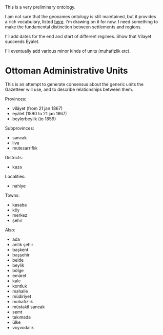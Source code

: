This is a very preliminary ontology. 

I am not sure that the geonames ontology is still maintained, but it provides a rich vocabulary, listed [here](http://www.geonames.org/statistics/total.html). I'm drawing on it for now. I need something to make the fundamental distinction between settlements and regions.

I'll add dates for the end and start of different regimes. Show that Vilayet succeeds Eyalet.

I'll eventually add various minor kinds of units (muhafizlik etc). 

# Ottoman Administrative Units

This is an attempt to generate consensus about the generic units the Gazetteer will use, and to describe relationships between them.

Provinces:
- vilâyet (from 21 jan 1867)
- eyâlet (1590 to 21 jan 1867)
- beylerbeylik (to 1859)

Subprovinces:
- sancak
- liva
- mutesarrıflık

Districts:
- kaza

Localities:
- nahiye

Towns:
- kasaba
- köy
- merkez
- şehir

Also:
- ada
- antik şehir
- başkent
- başşehir
- belde
- beylik
- bölge
- emâret
- kale
- kontluk
- mahalle
- müdiriyet
- muhafızlık
- müstakil sancak
- semt
- takımada
- ülke
- voyvodalık
